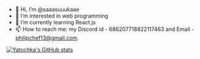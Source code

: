 - 👋 Hi, I’m @saaasuuukaae
- 👀 I’m interested in web programming
- 🌱 I’m currently learning React.js 
- 📫 How to reach me: my Discord id - 686207718822117463 and Email - philipchef13@gmail.com.

[![Yatochka's GitHub stats](https://github-readme-stats.vercel.app/api?username=yatochka-dev)](https://github.com/anuraghazra/github-readme-stats)


<!---
saaasuuukaae/saaasuuukaae is a ✨ special ✨ repository because its `README.md` (this file) appears on your GitHub profile.
You can click the Preview link to take a look at your changes.
--->
